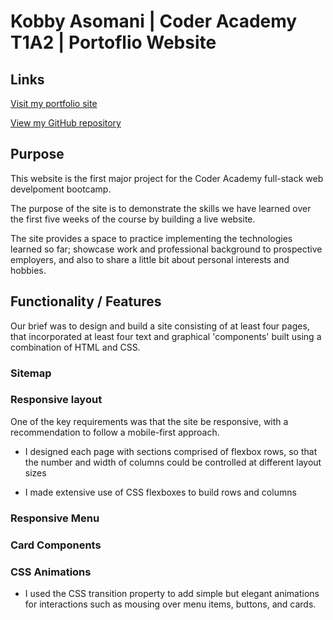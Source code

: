 # Kobby Asomani | Coder Academy T1A2 | Portoflio Website

## Links
[Visit my portfolio site](https://kobbyasomani.github.io/)

[View my GitHub repository](https://github.com/kobbyasomani/kobbyasomani.github.io)

## Purpose 
This website is the first major project for the Coder Academy full-stack web develpoment bootcamp.

The purpose of the site is to demonstrate the skills we have learned over the first five weeks of the course by building a live website.

The site provides a space to practice implementing the technologies learned so far; showcase work and professional background to prospective employers, and also to share a little bit about personal interests and hobbies.

## Functionality / Features
Our brief was to design and build a site consisting of at least four pages, that incorporated at least four text and graphical 'components' built using a combination of HTML and CSS.

### Sitemap


### Responsive layout
One of the key requirements was that the site be responsive, with a recommendation to follow a mobile-first approach.
- I designed each page with sections comprised of flexbox rows, so that the number and width of columns could be controlled at different layout sizes

- I made extensive use of CSS flexboxes to build rows and columns 

### Responsive Menu

### Card Components

### CSS Animations
- I used the CSS transition property to add simple but elegant animations for interactions such as mousing over menu items, buttons, and cards.

